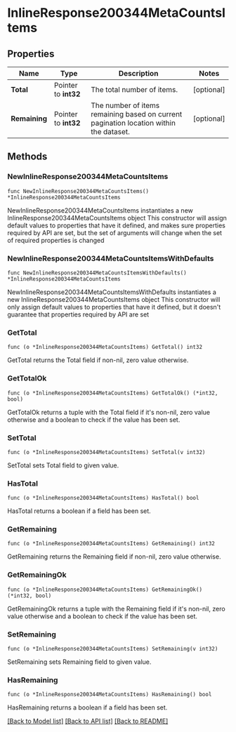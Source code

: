 # InlineResponse200344MetaCountsItems

## Properties

Name | Type | Description | Notes
------------ | ------------- | ------------- | -------------
**Total** | Pointer to **int32** | The total number of items. | [optional] 
**Remaining** | Pointer to **int32** | The number of items remaining based on current pagination location within the dataset. | [optional] 

## Methods

### NewInlineResponse200344MetaCountsItems

`func NewInlineResponse200344MetaCountsItems() *InlineResponse200344MetaCountsItems`

NewInlineResponse200344MetaCountsItems instantiates a new InlineResponse200344MetaCountsItems object
This constructor will assign default values to properties that have it defined,
and makes sure properties required by API are set, but the set of arguments
will change when the set of required properties is changed

### NewInlineResponse200344MetaCountsItemsWithDefaults

`func NewInlineResponse200344MetaCountsItemsWithDefaults() *InlineResponse200344MetaCountsItems`

NewInlineResponse200344MetaCountsItemsWithDefaults instantiates a new InlineResponse200344MetaCountsItems object
This constructor will only assign default values to properties that have it defined,
but it doesn't guarantee that properties required by API are set

### GetTotal

`func (o *InlineResponse200344MetaCountsItems) GetTotal() int32`

GetTotal returns the Total field if non-nil, zero value otherwise.

### GetTotalOk

`func (o *InlineResponse200344MetaCountsItems) GetTotalOk() (*int32, bool)`

GetTotalOk returns a tuple with the Total field if it's non-nil, zero value otherwise
and a boolean to check if the value has been set.

### SetTotal

`func (o *InlineResponse200344MetaCountsItems) SetTotal(v int32)`

SetTotal sets Total field to given value.

### HasTotal

`func (o *InlineResponse200344MetaCountsItems) HasTotal() bool`

HasTotal returns a boolean if a field has been set.

### GetRemaining

`func (o *InlineResponse200344MetaCountsItems) GetRemaining() int32`

GetRemaining returns the Remaining field if non-nil, zero value otherwise.

### GetRemainingOk

`func (o *InlineResponse200344MetaCountsItems) GetRemainingOk() (*int32, bool)`

GetRemainingOk returns a tuple with the Remaining field if it's non-nil, zero value otherwise
and a boolean to check if the value has been set.

### SetRemaining

`func (o *InlineResponse200344MetaCountsItems) SetRemaining(v int32)`

SetRemaining sets Remaining field to given value.

### HasRemaining

`func (o *InlineResponse200344MetaCountsItems) HasRemaining() bool`

HasRemaining returns a boolean if a field has been set.


[[Back to Model list]](../README.md#documentation-for-models) [[Back to API list]](../README.md#documentation-for-api-endpoints) [[Back to README]](../README.md)


